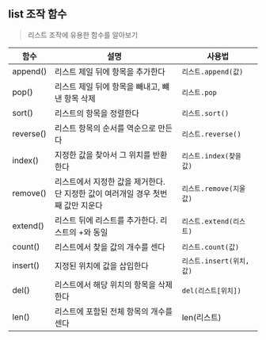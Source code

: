 ## list 조작 함수

> 리스트 조작에 유용한 함수를 알아보기



| 함수      | 설명                                                         | 사용법                    |
| --------- | ------------------------------------------------------------ | ------------------------- |
| append()  | 리스트 제일 뒤에 항목을 추가한다                             | `리스트.append(값)`       |
| pop()     | 리스트 제일 뒤에 항목을 빼내고, 뺴낸 항목 삭제               | `리스트.pop`              |
| sort()    | 리스트의 항목을 정렬한다                                     | `리스트.sort()`           |
| reverse() | 리스트 항목의 순서를 역순으로 만든다                         | `리스트.reverse()`        |
| index()   | 지정한 값을 찾아서 그 위치를 반환한다                        | `리스트.index(찾을 값)`   |
| remove()  | 리스트에서 지정한 값을 제거한다. <br />단 지정한 값이 여러개일 경우 첫번째 값만 지운다 | `리스트.remove(지울 값)`  |
| extend()  | 리스트 뒤에 리스트를 추가한다. 리스트의 +와 동일             | `리스트.extend(리스트)`   |
| count()   | 리스트에서 찾을 값의 개수를 센다                             | `리스트.count(값)`        |
| insert()  | 지정된 위치에 값을 삽입한다                                  | `리스트.insert(위치, 값)` |
| del()     | 리스트에서 해당 위치의 항목을 삭제한다                       | `del(리스트[위치])`       |
| len()     | 리스트에 포함된 전체 항목의 개수를 센다                      | len(리스트)               |